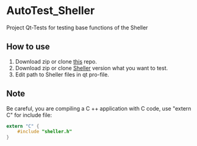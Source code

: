 # AutoTest_Sheller
Project Qt-Tests for testing base functions of the Sheller

## How to use
1) Download zip or clone [this](https://github.com/VNovytskyi/AutoTest_Sheller) repo.
2) Download zip or clone [Sheller](https://github.com/VNovytskyi/Sheller) version what you want to test.
3) Edit path to Sheller files in qt pro-file.

## Note
Be careful, you are compiling a C ++ application with C code, use "extern C" for include file:
```c
extern "C" {
    #include "sheller.h"
}
```
